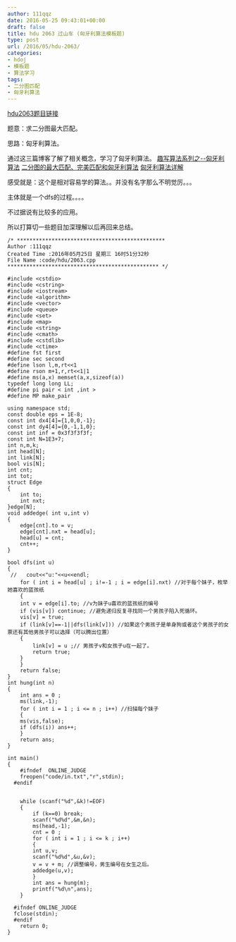 ```yaml
---
author: 111qqz
date: 2016-05-25 09:43:01+00:00
draft: false
title: hdu 2063 过山车 (匈牙利算法模板题)
type: post
url: /2016/05/hdu-2063/
categories:
- hdoj
- 模板题
- 算法学习
tags:
- 二分图匹配
- 匈牙利算法
---
```


[hdu2063题目链接](http://acm.hdu.edu.cn/showproblem.php?pid=2063)

题意：求二分图最大匹配。

思路：匈牙利算法。

通过这三篇博客了解了相关概念，学习了匈牙利算法。
[趣写算法系列之--匈牙利算法](http://blog.csdn.net/dark_scope/article/details/8880547)
[二分图的最大匹配、完美匹配和匈牙利算法](http://blog.csdn.net/pi9nc/article/details/11848327)
[匈牙利算法详解](http://blog.csdn.net/acdreamers/article/details/8621130)



感受就是：这个是相对容易学的算法。。并没有名字那么不明觉厉。。。

主体就是一个dfs的过程。。。。

不过据说有比较多的应用。

所以打算切一些题目加深理解以后再回来总结。







 

    
    /* ***********************************************
    Author :111qqz
    Created Time :2016年05月25日 星期三 16时51分32秒
    File Name :code/hdu/2063.cpp
    ************************************************ */
    
    #include <cstdio>
    #include <cstring>
    #include <iostream>
    #include <algorithm>
    #include <vector>
    #include <queue>
    #include <set>
    #include <map>
    #include <string>
    #include <cmath>
    #include <cstdlib>
    #include <ctime>
    #define fst first
    #define sec second
    #define lson l,m,rt<<1
    #define rson m+1,r,rt<<1|1
    #define ms(a,x) memset(a,x,sizeof(a))
    typedef long long LL;
    #define pi pair < int ,int >
    #define MP make_pair
    
    using namespace std;
    const double eps = 1E-8;
    const int dx4[4]={1,0,0,-1};
    const int dy4[4]={0,-1,1,0};
    const int inf = 0x3f3f3f3f;
    const int N=1E3+7;
    int n,m,k;
    int head[N];
    int link[N];
    bool vis[N];
    int cnt;
    int tot;
    struct Edge
    {
        int to;
        int nxt;
    }edge[N];
    void addedge( int u,int v)
    {
        edge[cnt].to = v;
        edge[cnt].nxt = head[u];
        head[u] = cnt;
        cnt++;
    }
    
    bool dfs(int u)
    {
     //   cout<<"u:"<<u<<endl;
        for ( int i = head[u] ; i!=-1 ; i = edge[i].nxt) //对于每个妹子，枚举她喜欢的蓝孩纸
        {
    	int v = edge[i].to; //v为妹子u喜欢的蓝孩纸的编号
    	if (vis[v]) continue; //避免递归反复寻找同一个男孩子陷入死循环。
    	vis[v] = true;
    	if (link[v]==-1||dfs(link[v])) //如果这个男孩子是单身狗或者这个男孩子的女票还有其他男孩子可以选择（可以腾出位置）
    	{
    	    link[v] = u ;// 男孩子v和女孩子u在一起了。
    	    return true;
    	}
        }
        return false;
    }
    int hung(int n)
    {
        int ans = 0 ;
        ms(link,-1);
        for ( int i = 1 ; i <= n ; i++) //扫描每个妹子
        {
    	ms(vis,false);
    	if (dfs(i)) ans++;
        }
        return ans;
    }
    
    int main()
    {
    	#ifndef  ONLINE_JUDGE 
    	freopen("code/in.txt","r",stdin);
      #endif
    
    	
    	while (scanf("%d",&k)!=EOF)
    	{
    	    if (k==0) break;
    	    scanf("%d%d",&m,&n);
    	    ms(head,-1);
    	    cnt = 0 ;
    	    for ( int i = 1 ; i <= k ; i++)
    	    {
    		int u,v;
    		scanf("%d%d",&u,&v);
    		v = v + m; //调整编号，男生编号在女生之后。
    		addedge(u,v);
    	    }
    	    int ans = hung(m);
    	    printf("%d\n",ans);
    	}
    
      #ifndef ONLINE_JUDGE  
      fclose(stdin);
      #endif
        return 0;
    }
    



